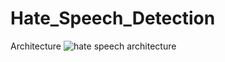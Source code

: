 # Hate_Speech_Detection
Architecture
![hate speech architecture](https://github.com/user-attachments/assets/a2291768-c3c8-44ff-9f0f-6edad8464038)
